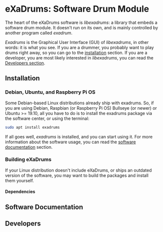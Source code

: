 # eXaDrums: Software Drum Module

The heart of the eXaDrums software is _libexadrums_: a library that embeds a software drum module. It doesn't run on its own, and is mainly controlled by another program called _exadrum_.

_Exadrums_ is the Graphical User Interface (GUI) of _libexadrums_, in other words: it is what you see. If you are a drummer, you probably want to play drums right away, so you can go to the [installation](#installation) section. If you are a developer, you are most likely interested in _libexadrums_, you can read the [Developers section](#developers).

## Installation

### Debian, Ubuntu, and Raspberry Pi OS

Some Debian-based Linux distributions already ship with exadrums. So, if you are using Debian, Raspbian (or Raspberry Pi OS) Bullseye (or newer) or Ubuntu >= 19.10, all you have to do is to install the exadrums package via the software center, or using the terminal:

```bash
sudo apt install exadrums
```

If all goes well, _exadrums_ is installed, and you can start using it.
For more information about the software usage, you can read the [software documentation](#software-documentation) section.

### Building eXaDrums

If your Linux distribution doesn't include eXaDrums, or ships an outdated version of the software, you may want to build the packages and install them yourself.

#### Dependencies

## Software Documentation

## Developers

